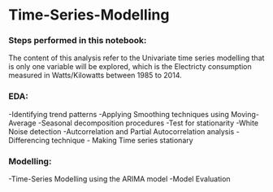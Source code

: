 # Time-Series-Modelling

### Steps performed in this notebook:
The content of this analysis refer to the Univariate time series modelling that is only one variable will be explored, which is the Electricty consumption measured in Watts/Kilowatts between 1985 to 2014. 

### EDA:
-Identifying trend patterns
-Applying Smoothing techniques using Moving-Average
-Seasonal decomposition procedures
-Test for stationarity
-White Noise detection
-Autcorrelation and Partial Autocorrelation analysis
-Differencing technique - Making Time series stationary 

### Modelling:
-Time-Series Modelling using the ARIMA model
-Model Evaluation
